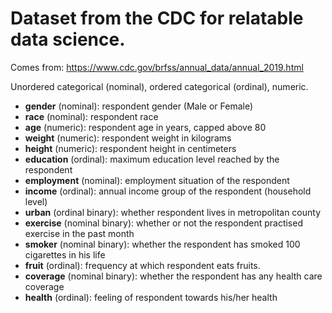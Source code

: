 # Dataset from the CDC for relatable data science.

Comes from: https://www.cdc.gov/brfss/annual_data/annual_2019.html

Unordered categorical (nominal), ordered categorical (ordinal), numeric.

- **gender** (nominal): respondent gender (Male or Female)   
- **race** (nominal): respondent race     
- **age** (numeric): respondent age in years, capped above 80    
- **weight** (numeric): respondent weight in kilograms
- **height** (numeric): respondent height in centimeters   
- **education** (ordinal): maximum education level reached by the respondent   
- **employment** (nominal): employment situation of the respondent   
- **income** (ordinal): annual income group of the respondent (household level)   
- **urban** (ordinal binary): whether respondent lives in metropolitan county    
- **exercise** (nominal binary): whether or not the respondent practised exercise in the past month  
- **smoker** (nominal binary): whether the respondent has smoked 100 cigarettes in his life   
- **fruit** (ordinal): frequency at which respondent eats fruits.  
- **coverage** (nominal binary): whether the respondent has any health care coverage  
- **health** (ordinal): feeling of respondent towards his/her health
